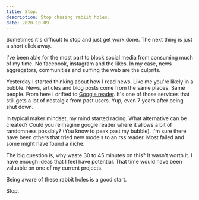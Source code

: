 ```yaml
---
title: Stop.
description: Stop chasing rabiit holes.
date: 2020-10-09
---
```

Sometimes it's difficult to stop and just get work done. The next thing is just a short click away. 

I've been able for the most part to block social media from consuming much of my time. No facebook, instagram and the likes. In my case, news aggregators, communities and surfing the web are the culprits.

Yesterday I started thinking about how I read news. Like me you're likely in a bubble. News, articles and blog posts come from the same places. Same people. 
From here I drifted to [Google reader](https://en.wikipedia.org/wiki/Google_Reader). It's one of those services that still gets a lot of nostalgia from past users. Yup, even 7 years after being shut down. 

In typical maker mindset, my mind started racing. What alternative can be created? Could you reimagine google reader where it allows a bit of randomness possibly? (You know to peak past my bubble). I'm sure there have been others that tried new models to an rss reader. Most failed and some might have found a niche.

The big question is, why waste 30 to 45 minutes on this? It wasn't worth it. I have enough ideas that I feel have potential. That time would have been valuable on one of my current projects.

Being aware of these rabbit holes is a good start. 

Stop. 